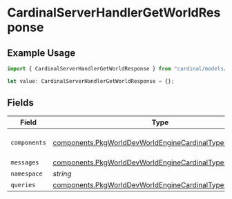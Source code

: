 # CardinalServerHandlerGetWorldResponse

## Example Usage

```typescript
import { CardinalServerHandlerGetWorldResponse } from "cardinal/models/components";

let value: CardinalServerHandlerGetWorldResponse = {};
```

## Fields

| Field                                                                                                                                    | Type                                                                                                                                     | Required                                                                                                                                 | Description                                                                                                                              |
| ---------------------------------------------------------------------------------------------------------------------------------------- | ---------------------------------------------------------------------------------------------------------------------------------------- | ---------------------------------------------------------------------------------------------------------------------------------------- | ---------------------------------------------------------------------------------------------------------------------------------------- |
| `components`                                                                                                                             | [components.PkgWorldDevWorldEngineCardinalTypesFieldDetail](../../models/components/pkgworlddevworldenginecardinaltypesfielddetail.md)[] | :heavy_minus_sign:                                                                                                                       | list of component names                                                                                                                  |
| `messages`                                                                                                                               | [components.PkgWorldDevWorldEngineCardinalTypesFieldDetail](../../models/components/pkgworlddevworldenginecardinaltypesfielddetail.md)[] | :heavy_minus_sign:                                                                                                                       | N/A                                                                                                                                      |
| `namespace`                                                                                                                              | *string*                                                                                                                                 | :heavy_minus_sign:                                                                                                                       | N/A                                                                                                                                      |
| `queries`                                                                                                                                | [components.PkgWorldDevWorldEngineCardinalTypesFieldDetail](../../models/components/pkgworlddevworldenginecardinaltypesfielddetail.md)[] | :heavy_minus_sign:                                                                                                                       | N/A                                                                                                                                      |
